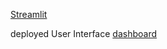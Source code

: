 [Streamlit](https://streamlit.io/)

deployed User Interface [dashboard](https://tclee-ui.streamlit.app/)
